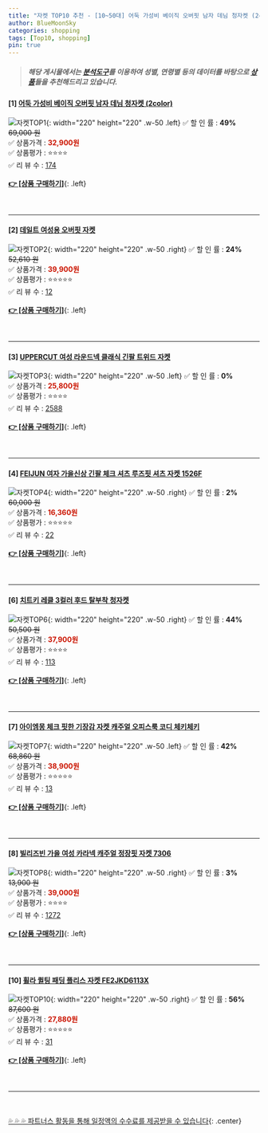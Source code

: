 ```yaml
---
title: "자켓 TOP10 추천 - [10~50대] 어둑 가성비 베이직 오버핏 남자 데님 청자켓 (2color)"
author: BlueMoonSky
categories: shopping
tags: [Top10, shopping]
pin: true
---
```


> ##### 해당 게시물에서는 [**분석도구**](https://itemscout.io/)를 이용하여 **성별**, **연령별** 등의 데이터를 바탕으로 [**상품**](https://link.coupang.com/a/baae76)들을 추천해드리고 있습니다.

#### [1] [어둑 가성비 베이직 오버핏 남자 데님 청자켓 (2color)](https://link.coupang.com/re/AFFSDP?lptag=AF5964186&subid=bluemoonsky6999&pageKey=7178429324&traceid=V0-153&itemId=18099802962&vendorItemId=85251991345)
![자켓TOP1](https://thumbnail10.coupangcdn.com/thumbnails/remote/230x230ex/image/vendor_inventory/872a/7a9cc4623bb9cbeab26237565c33f78c1fac92c458f3c5c1999cbc4e5148.jpg){: width="220" height="220" .w-50 .left}
✅ 할 인 률 : **49%** ~~<del class="base-price"> 69,000  </del>원~~<br>
✅ 상품가격 : <span style="color:#cb1400"> **32,900원** </span><br>
✅ 상품평가 : ⭐⭐⭐⭐<br>
✅ 리 뷰 수 : [174](https://link.coupang.com/re/AFFSDP?lptag=AF5964186&subid=bluemoonsky6999&pageKey=7178429324&traceid=V0-153&itemId=18099802962&vendorItemId=85251991345)<br>
<br>
[**👉  [상품 구매하기]**](https://link.coupang.com/re/AFFSDP?lptag=AF5964186&subid=bluemoonsky6999&pageKey=7178429324&traceid=V0-153&itemId=18099802962&vendorItemId=85251991345){: .left}
<br>
<br>
<br>

***

#### [2] [데일트 여성용 오버핏 자켓](https://link.coupang.com/re/AFFSDP?lptag=AF5964186&subid=bluemoonsky6999&pageKey=5192117767&traceid=V0-153&itemId=7211802751&vendorItemId=84751864065)
![자켓TOP2](https://thumbnail7.coupangcdn.com/thumbnails/remote/230x230ex/image/vendor_inventory/4d99/ccd1fe2257dffea51b9e6d2255d7eb812197434cf1c47e9def9c9037a3e2.jpg){: width="220" height="220" .w-50 .right}
✅ 할 인 률 : **24%** ~~<del class="base-price"> 52,610  </del>원~~<br>
✅ 상품가격 : <span style="color:#cb1400"> **39,900원** </span><br>
✅ 상품평가 : ⭐⭐⭐⭐⭐<br>
✅ 리 뷰 수 : [12](https://link.coupang.com/re/AFFSDP?lptag=AF5964186&subid=bluemoonsky6999&pageKey=5192117767&traceid=V0-153&itemId=7211802751&vendorItemId=84751864065)<br>
<br>
[**👉  [상품 구매하기]**](https://link.coupang.com/re/AFFSDP?lptag=AF5964186&subid=bluemoonsky6999&pageKey=5192117767&traceid=V0-153&itemId=7211802751&vendorItemId=84751864065){: .left}
<br>
<br>
<br>

***

#### [3] [UPPERCUT 여성 라운드넥 클래식 긴팔 트위드 자켓](https://link.coupang.com/re/AFFSDP?lptag=AF5964186&subid=bluemoonsky6999&pageKey=7462657249&traceid=V0-153&itemId=19454867537&vendorItemId=86565441021)
![자켓TOP3](https://thumbnail9.coupangcdn.com/thumbnails/remote/230x230ex/image/vendor_inventory/f3f1/194e2894021e3a8be35101bde9f314fc7dcce07628f78bfb9f3b50f442c0.jpg){: width="220" height="220" .w-50 .left}
✅ 할 인 률 : **0%** <br>
✅ 상품가격 : <span style="color:#cb1400"> **25,800원** </span><br>
✅ 상품평가 : ⭐⭐⭐⭐<br>
✅ 리 뷰 수 : [2588](https://link.coupang.com/re/AFFSDP?lptag=AF5964186&subid=bluemoonsky6999&pageKey=7462657249&traceid=V0-153&itemId=19454867537&vendorItemId=86565441021)<br>
<br>
[**👉  [상품 구매하기]**](https://link.coupang.com/re/AFFSDP?lptag=AF5964186&subid=bluemoonsky6999&pageKey=7462657249&traceid=V0-153&itemId=19454867537&vendorItemId=86565441021){: .left}
<br>
<br>
<br>

***

#### [4] [FEIJUN 여자 가을신상 긴팔 체크 셔츠 루즈핏 셔츠 자켓 1526F](https://link.coupang.com/re/AFFSDP?lptag=AF5964186&subid=bluemoonsky6999&pageKey=7508500843&traceid=V0-153&itemId=19669045195&vendorItemId=86774657553)
![자켓TOP4](https://thumbnail10.coupangcdn.com/thumbnails/remote/230x230ex/image/vendor_inventory/dfe1/5605fed7ae82d9ccbc36d4312bfd1a593a913c34af67b3c9f56909da70f4.jpeg){: width="220" height="220" .w-50 .right}
✅ 할 인 률 : **2%** ~~<del class="base-price"> 60,000  </del>원~~<br>
✅ 상품가격 : <span style="color:#cb1400"> **16,360원** </span><br>
✅ 상품평가 : ⭐⭐⭐⭐⭐<br>
✅ 리 뷰 수 : [22](https://link.coupang.com/re/AFFSDP?lptag=AF5964186&subid=bluemoonsky6999&pageKey=7508500843&traceid=V0-153&itemId=19669045195&vendorItemId=86774657553)<br>
<br>
[**👉  [상품 구매하기]**](https://link.coupang.com/re/AFFSDP?lptag=AF5964186&subid=bluemoonsky6999&pageKey=7508500843&traceid=V0-153&itemId=19669045195&vendorItemId=86774657553){: .left}
<br>
<br>
<br>

***

#### [6] [치트키 레클 3컬러 후드 탈부착 청자켓](https://link.coupang.com/re/AFFSDP?lptag=AF5964186&subid=bluemoonsky6999&pageKey=7543799404&traceid=V0-153&itemId=19837505615&vendorItemId=86939114291)
![자켓TOP6](https://thumbnail9.coupangcdn.com/thumbnails/remote/230x230ex/image/vendor_inventory/9a7d/b7249ad5e8ed0722287ef585125dda08854a779db9af7a0831e515da25d5.jpg){: width="220" height="220" .w-50 .right}
✅ 할 인 률 : **44%** ~~<del class="base-price"> 50,500  </del>원~~<br>
✅ 상품가격 : <span style="color:#cb1400"> **37,900원** </span><br>
✅ 상품평가 : ⭐⭐⭐⭐<br>
✅ 리 뷰 수 : [113](https://link.coupang.com/re/AFFSDP?lptag=AF5964186&subid=bluemoonsky6999&pageKey=7543799404&traceid=V0-153&itemId=19837505615&vendorItemId=86939114291)<br>
<br>
[**👉  [상품 구매하기]**](https://link.coupang.com/re/AFFSDP?lptag=AF5964186&subid=bluemoonsky6999&pageKey=7543799404&traceid=V0-153&itemId=19837505615&vendorItemId=86939114291){: .left}
<br>
<br>
<br>

***

#### [7] [아이엠몽 체크 핏한 기장감 자켓 캐주얼 오피스룩 코디 체키체키](https://link.coupang.com/re/AFFSDP?lptag=AF5964186&subid=bluemoonsky6999&pageKey=6142421452&traceid=V0-153&itemId=11793640004&vendorItemId=82824468245)
![자켓TOP7](https://thumbnail10.coupangcdn.com/thumbnails/remote/230x230ex/image/vendor_inventory/9ea5/d36b4c437e03ffbd3d8b44a285dbf8ffc57e02ffe6a6614290e4aab84405.jpg){: width="220" height="220" .w-50 .left}
✅ 할 인 률 : **42%** ~~<del class="base-price"> 68,860  </del>원~~<br>
✅ 상품가격 : <span style="color:#cb1400"> **38,900원** </span><br>
✅ 상품평가 : ⭐⭐⭐⭐⭐<br>
✅ 리 뷰 수 : [13](https://link.coupang.com/re/AFFSDP?lptag=AF5964186&subid=bluemoonsky6999&pageKey=6142421452&traceid=V0-153&itemId=11793640004&vendorItemId=82824468245)<br>
<br>
[**👉  [상품 구매하기]**](https://link.coupang.com/re/AFFSDP?lptag=AF5964186&subid=bluemoonsky6999&pageKey=6142421452&traceid=V0-153&itemId=11793640004&vendorItemId=82824468245){: .left}
<br>
<br>
<br>

***

#### [8] [빌리즈빈 가을 여성 카라넥 캐주얼 정장핏 자켓 7306](https://link.coupang.com/re/AFFSDP?lptag=AF5964186&subid=bluemoonsky6999&pageKey=6709149044&traceid=V0-153&itemId=15569076829&vendorItemId=85576640557)
![자켓TOP8](https://thumbnail6.coupangcdn.com/thumbnails/remote/230x230ex/image/vendor_inventory/4248/37228a5b672c3cae8c9023ac42be3f2e8d73941e50b8490df2c40e455476.jpg){: width="220" height="220" .w-50 .right}
✅ 할 인 률 : **3%** ~~<del class="base-price"> 13,900  </del>원~~<br>
✅ 상품가격 : <span style="color:#cb1400"> **39,000원** </span><br>
✅ 상품평가 : ⭐⭐⭐⭐<br>
✅ 리 뷰 수 : [1272](https://link.coupang.com/re/AFFSDP?lptag=AF5964186&subid=bluemoonsky6999&pageKey=6709149044&traceid=V0-153&itemId=15569076829&vendorItemId=85576640557)<br>
<br>
[**👉  [상품 구매하기]**](https://link.coupang.com/re/AFFSDP?lptag=AF5964186&subid=bluemoonsky6999&pageKey=6709149044&traceid=V0-153&itemId=15569076829&vendorItemId=85576640557){: .left}
<br>
<br>
<br>

***

#### [10] [휠라 퀼팅 패딩 플리스 자켓 FE2JKD6113X](https://link.coupang.com/re/AFFSDP?lptag=AF5964186&subid=bluemoonsky6999&pageKey=6143340683&traceid=V0-153&itemId=11803014050&vendorItemId=79076575802)
![자켓TOP10](https://thumbnail6.coupangcdn.com/thumbnails/remote/230x230ex/image/retail/images/74371214242555-4f8a84d9-464e-42cb-a006-2d92ffddecfd.jpg){: width="220" height="220" .w-50 .right}
✅ 할 인 률 : **56%** ~~<del class="base-price"> 87,600  </del>원~~<br>
✅ 상품가격 : <span style="color:#cb1400"> **27,880원** </span><br>
✅ 상품평가 : ⭐⭐⭐⭐⭐<br>
✅ 리 뷰 수 : [31](https://link.coupang.com/re/AFFSDP?lptag=AF5964186&subid=bluemoonsky6999&pageKey=6143340683&traceid=V0-153&itemId=11803014050&vendorItemId=79076575802)<br>
<br>
[**👉  [상품 구매하기]**](https://link.coupang.com/re/AFFSDP?lptag=AF5964186&subid=bluemoonsky6999&pageKey=6143340683&traceid=V0-153&itemId=11803014050&vendorItemId=79076575802){: .left}
<br>
<br>
<br>

***
<br><br>[💦 💦 💦 파트너스 활동을 통해 일정액의 수수료를 제공받을 수 있습니다](https://link.coupang.com/a/baae76){: .center}
